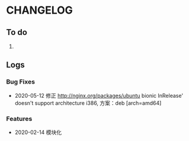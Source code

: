 # CHANGELOG

## To do

1. 

## Logs

### Bug Fixes

* 2020-05-12  修正 http://nginx.org/packages/ubuntu bionic InRelease' doesn't support  architecture i386, 方案：deb [arch=amd64] 

### Features

* 2020-02-14  模块化
